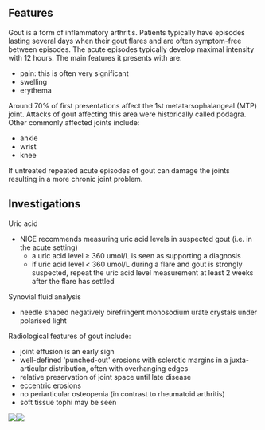 Features
--------

  
Gout is a form of inflammatory arthritis. Patients typically have episodes lasting several days when their gout flares and are often symptom\-free between episodes. The acute episodes typically develop maximal intensity with 12 hours. The main features it presents with are:  
* pain: this is often very significant
* swelling
* erythema

  
Around 70% of first presentations affect the 1st metatarsophalangeal (MTP) joint. Attacks of gout affecting this area were historically called podagra. Other commonly affected joints include:  
* ankle
* wrist
* knee

  
If untreated repeated acute episodes of gout can damage the joints resulting in a more chronic joint problem.  
  
Investigations
--------------

  
Uric acid  
* NICE recommends measuring uric acid levels in suspected gout (i.e. in the acute setting)
	+ a uric acid level ≥ 360 umol/L is seen as supporting a diagnosis
	+ if uric acid level \< 360 umol/L during a flare and gout is strongly suspected, repeat the uric acid level measurement at least 2 weeks after the flare has settled

  
Synovial fluid analysis  
* needle shaped negatively birefringent monosodium urate crystals under polarised light

  
Radiological features of gout include:  
* joint effusion is an early sign
* well\-defined 'punched\-out' erosions with sclerotic margins in a juxta\-articular distribution, often with overhanging edges
* relative preservation of joint space until late disease
* eccentric erosions
* no periarticular osteopenia (in contrast to rheumatoid arthritis)
* soft tissue tophi may be seen

  
[![](https://d32xxyeh8kfs8k.cloudfront.net/images_Passmedicine/xrb111.jpg)](https://d32xxyeh8kfs8k.cloudfront.net/images_Passmedicine/xrb111b.jpg)[![](https://d32xxyeh8kfs8k.cloudfront.net/images_Passmedicine/xrb185.jpg)](https://d32xxyeh8kfs8k.cloudfront.net/images_Passmedicine/xrb185b.jpg)